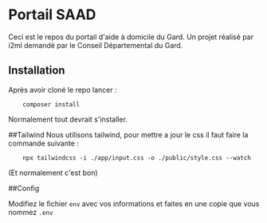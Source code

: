 # Portail SAAD

Ceci est le repos du portail d'aide à domicile du Gard. Un projet réalisé par i2ml demandé par le Conseil Départemental du Gard.
## Installation 

Après avoir cloné le repo lancer :
```
    composer install
```

Normalement tout devrait s'installer.

##Tailwind
Nous utilisons tailwind, pour mettre a jour le css il faut faire la commande suivante :
```
    npx tailwindcss -i ./app/input.css -o ./public/style.css --watch
```
(Et normalement c'est bon)

##Config

Modifiez le fichier `env` avec vos informations et faites en une copie que vous nommez `.env`

